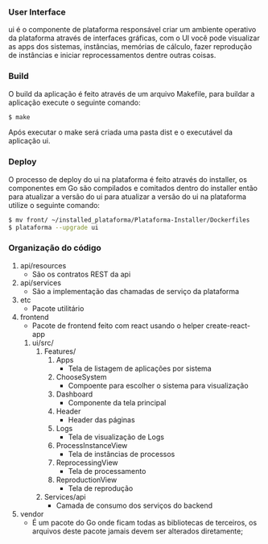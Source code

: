 ### User Interface

ui é o componente de plataforma responsável criar um ambiente operativo da plataforma através de interfaces gráficas, com o UI
você pode visualizar as apps dos sistemas, instâncias, memórias de cálculo, fazer reprodução de instâncias e iniciar reprocessamentos dentre outras coisas.

### Build

O build da aplicação é feito através de um arquivo Makefile, para buildar a aplicação execute o seguinte comando:

```sh
$ make
```

Após executar o make será criada uma pasta dist e o executável da aplicação ui.

### Deploy

O processo de deploy do ui na plataforma é feito através do installer, os componentes em Go são compilados e comitados dentro do installer então para atualizar a versão do ui para atualizar a versão do ui na plataforma utilize o seguinte comando:

```sh
$ mv front/ ~/installed_plataforma/Plataforma-Installer/Dockerfiles
$ plataforma --upgrade ui
```



### Organização do código

1. api/resources
    * São os contratos REST da api
2. api/services
    * São a implementação das chamadas de serviço da plataforma
3. etc
    * Pacote utilitário
4. frontend
    * Pacote de frontend feito com react usando o helper create-react-app
    1. ui/src/
        1. Features/
            1. Apps
                * Tela de listagem de aplicações por sistema
            3. ChooseSystem
                * Compoente para escolher o sistema para visualização
            4. Dashboard
                * Componente da tela principal
            6. Header
                * Header das páginas
            7. Logs
                * Tela de visualização de Logs
            8. ProcessInstanceView
                *  Tela de instâncias de processos
            10. ReprocessingView
                * Tela de processamento
            11. ReproductionView
                * Tela de reprodução
        2. Services/api
            * Camada de consumo dos serviços do backend
5. vendor
    * É um pacote do Go onde ficam todas as bibliotecas de terceiros, os arquivos deste pacote jamais devem ser alterados diretamente;